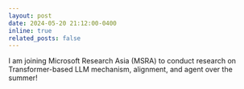```yaml
---
layout: post
date: 2024-05-20 21:12:00-0400
inline: true
related_posts: false
---
```


I am joining Microsoft Research Asia (MSRA) to conduct research on Transformer-based LLM mechanism, alignment, and agent over the summer!
